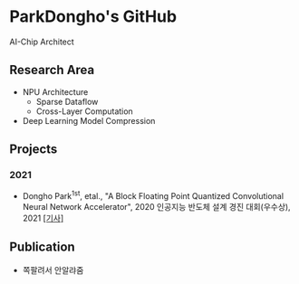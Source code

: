 # ParkDongho's GitHub
AI-Chip Architect

## Research Area
* NPU Architecture
  * Sparse Dataflow
  * Cross-Layer Computation
* Deep Learning Model Compression

## Projects
### 2021
* Dongho Park<sup>1st</sup>, etal., "A Block Floating Point Quantized Convolutional Neural Network Accelerator", 2020 인공지능 반도체 설계 경진 대회(우수상), 2021 [[기사]](https://www.msit.go.kr/bbs/view.do?sCode=user&mId=113&mPid=112&pageIndex=3&bbsSeqNo=94&nttSeqNo=3180308&searchOpt=ALL&searchTxt=)

## Publication
* 쪽팔려서 안알랴줌

